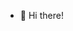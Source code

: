 - 👋 Hi there!

<!---
m-schwabenland/m-schwabenland is a ✨ special ✨ repository because its `README.md` (this file) appears on your GitHub profile.
You can click the Preview link to take a look at your changes.
--->
